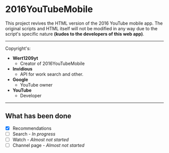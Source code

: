 # 2016YouTubeMobile
This project revives the HTML version of the 2016 YouTube mobile app. The original scripts and HTML itself will not be modified in any way due to the script's specific nature **(kudos to the developers of this web app)**.

---

Copyright's:
- **Wert1209yt**
   - Creator of 2016YouTubeMobile
- **Invidious**
   - API for work search and other.
- **Google**
   - YouTube owner
- **YouTube**
   - Developer

---

## What has been done
- [x] Recommendations
- [ ] Search - *In progress*
- [ ] Watch - *Almost not started*
- [ ] Channel page - *Almost not started*
